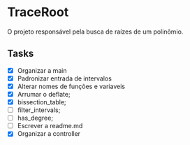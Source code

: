 # TraceRoot

O projeto responsável pela busca de raízes de um polinômio.


## Tasks
- [X] Organizar a main
- [X] Padronizar entrada de intervalos
- [X] Alterar nomes de funções e variaveis
- [x] Arrumar o deflate;
- [x] bissection_table;
- [ ] filter_intervals;
- [ ] has_degree;
- [ ] Escrever a readme.md
- [X] Organizar a controller